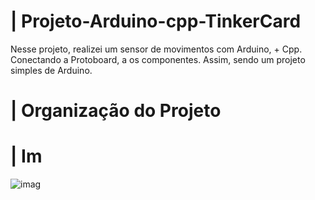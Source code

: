 # | Projeto-Arduino-cpp-TinkerCard
 
  Nesse projeto, realizei um sensor de movimentos com Arduino, + Cpp. Conectando a Protoboard, a os componentes. Assim, sendo um projeto simples de Arduino.

# | Organização do Projeto


# | Im
  
![imag](https://github.com/user-attachments/assets/a318b6ee-bb10-40b8-add4-95fb8471fec1)
